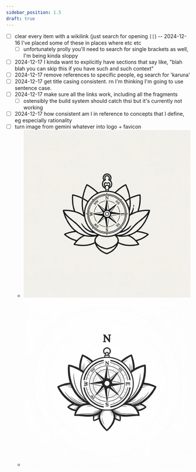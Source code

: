 ```yaml
---
sidebar_position: 1.5
draft: true
---
```


- [ ] clear every item with a wikilink (just search for opening `[[`) -- 2024-12-16 I've placed some of these in places where etc etc
  - [ ] unfortunately prolly you'll need to search for single brackets as well, I'm being kinda sloppy
- [ ] 2024-12-17 I kinda want to explicitly have sections that say like, "blah blah you can skip this if you have such and such context"
- [ ] 2024-12-17 remove references to specific people, eg search for 'karuna'
- [ ] 2024-12-17 get title casing consistent. rn I'm thinking I'm going to use sentence case.
- [ ] 2024-12-17 make sure all the links work, including all the fragments
  - [ ] ostensibly the build system should catch thsi but it's currently not working
- [ ] 2024-12-17 how consistent am I in reference to concepts that I define, eg especially rationality
- [ ] turn image from gemini whatever into logo + favicon
  - ![image](../static/img/Gemini_Generated_Image_7cfd3u7cfd3u7cfd.jpeg)
  - ![image](../static/img/Gemini_Generated_Image_r8vmdgr8vmdgr8vm.jpeg)
